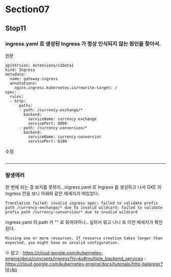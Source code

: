 # Section07
## Stop11
### ingress.yaml 로 생성된 Ingress 가 정상 인식되지 않는 원인을 찾아서.

원문
```
apiVersion: extensions/v1beta1
kind: Ingress
metadata:
  name: gateway-ingress
  annotations:
    nginx.ingress.kubernetes.io/rewrite-target: /
spec:
  rules:
  - http:
      paths:
      - path: /currency-exchange/*
        backend:
          serviceName: currency-exchange
          servicePort: 8000          
      - path: /currency-conversion/*
        backend:
          serviceName: currency-conversion
          servicePort: 8100
```

수정
```

```
---
### 발생에러

한 번에 되는 걸 보지를 못하지...ingress.yaml 로 Ingress 를 생성하고 나서 GKE 의 Ingress 란을 보니 아래와 같은 메세지가 떠있었다.
```
Translation failed: invalid ingress spec: failed to validate prefix path /currency-exchange/* due to invalid wildcard; failed to validate prefix path /currency-conversion/* due to invalid wildcard
```

ingress.yaml 의 path 가 "" 로 묶여야하나.. 싶어서 묶고 나니 또 이런 메세지가 확인된다.
```
Missing one or more resources. If resource creation takes longer than expected, you might have an invalid configuration.
```
ㅇ 참고 
: https://cloud.google.com/kubernetes-engine/docs/concepts/ingress?hl=ko#multiple_backend_services
: https://cloud.google.com/kubernetes-engine/docs/tutorials/http-balancer?hl=ko
